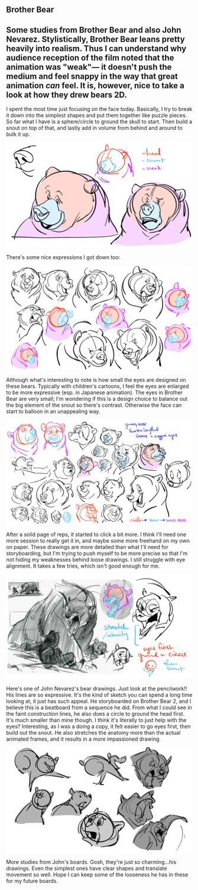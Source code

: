 ## Brother Bear

Some studies from Brother Bear and also John Nevarez. Stylistically, Brother Bear leans pretty heavily into realism. Thus I can understand why audience reception of the film noted that the animation was "weak"— it doesn't push the medium and feel snappy in the way that great animation _can_ feel. It is, however, nice to take a look at how they drew bears 2D. 
---

I spent the most time just focusing on the face today. Basically, I try to break it down into the simplest shapes and put them together like puzzle pieces. So far what I have is a sphere/circle to ground the skull to start. Then build a snout on top of that, and lastly add in volume from behind and around to bulk it up. 

![Bears 1](/imgs/bear_4.jpg)

There's some nice expressions I got down too:

![Bears 1](/imgs/bear_5.jpg)

Although what's interesting to note is how small the eyes are designed on these bears. Typically with children's cartoons, I feel the eyes are enlarged to be more expressive (esp. in Japanese animation). 
The eyes in Brother Bear are very small; I'm wondering if this is a design choice to balance out the big element of the snout so there's contrast. Otherwise the face can start to balloon in an unappealing way. 

![Bears 1](/imgs/bear_6.jpg)

After a solid page of reps, it started to click a bit more. I think I'll need one more session to really get it in, and maybe some more freehand on my own on paper. These drawings are more detailed than what I'll need for storyboarding, but I'm trying to push myself to be more precise so that I'm not hiding my weaknesses behind loose drawings. 
I still struggle with eye alignment. It takes a few tries, which isn't good enough for me. 

![Bears 1](/imgs/bear_7.jpg)

Here's one of John Nevarez's bear drawings. Just look at the pencilwork!! His lines are so expressive. It's the kind of sketch you can spend a long time looking at, it just has such appeal. He storyboarded on Brother Bear 2, and I believe this is a beatboard from a sequence he did. 
From what I could see in the faint construction lines, he also does a circle to ground the head first. It's much smaller than mine though. I think it's literally to just help with the eyes? Interesting, as I was a doing a copy, it felt easier to go eyes first, then build out the snout. He also stretches the anatomy more than the actual animated frames, and it results in a more impassioned drawing. 

![Bears 1](/imgs/bear_8.jpg)

More studies from John's boards. Gosh, they're just so charming...his drawings. 
Even the simplest ones have clear shapes and translate movement so well. Hope I can keep some of the looseness he has in these for my future boards. 


<script src="https://utteranc.es/client.js"
    repo="cherriewang/cherriewang.github.io"
    issue-term="pathname"
    theme="github-dark"
    crossorigin="anonymous"
    async>
</script>
